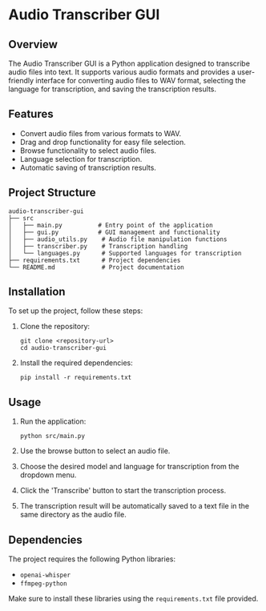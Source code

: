 # Audio Transcriber GUI

## Overview
The Audio Transcriber GUI is a Python application designed to transcribe audio files into text. It supports various audio formats and provides a user-friendly interface for converting audio files to WAV format, selecting the language for transcription, and saving the transcription results.

## Features
- Convert audio files from various formats to WAV.
- Drag and drop functionality for easy file selection.
- Browse functionality to select audio files.
- Language selection for transcription.
- Automatic saving of transcription results.

## Project Structure
```
audio-transcriber-gui
├── src
│   ├── main.py          # Entry point of the application
│   ├── gui.py           # GUI management and functionality
│   ├── audio_utils.py    # Audio file manipulation functions
│   ├── transcriber.py    # Transcription handling
│   └── languages.py      # Supported languages for transcription
├── requirements.txt      # Project dependencies
└── README.md             # Project documentation
```

## Installation
To set up the project, follow these steps:

1. Clone the repository:
   ```
   git clone <repository-url>
   cd audio-transcriber-gui
   ```

2. Install the required dependencies:
   ```
   pip install -r requirements.txt
   ```

## Usage
1. Run the application:
   ```
   python src/main.py
   ```

2. Use the browse button to select an audio file.

3. Choose the desired model and language for transcription from the dropdown menu.

4. Click the 'Transcribe' button to start the transcription process.

5. The transcription result will be automatically saved to a text file in the same directory as the audio file.

## Dependencies
The project requires the following Python libraries:
- `openai-whisper`
- `ffmpeg-python`

Make sure to install these libraries using the `requirements.txt` file provided.
